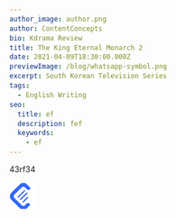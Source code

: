 ```yaml
---
author_image: author.png
author: ContentConcepts
bio: Kdrama Review
title: The King Eternal Monarch 2
date: 2021-04-09T18:30:00.000Z
previewImage: /blog/whatsapp-symbol.png
excerpt: South Korean Television Series
tags:
  - English Writing
seo:
  title: ef
  description: fef
  keywords:
    - ef
---
```

43rf34

![dsff](/blog/author.png "efe")